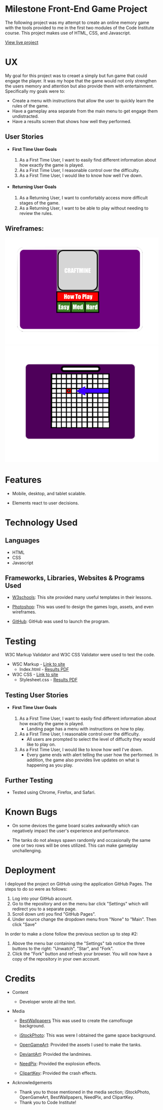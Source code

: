 # Milestone Front-End Game Project

The following project was my attempt to create an online memory game with the tools provided to me in the first two modules of the Code Institute course. 
This project makes use of HTML, CSS, and Javascript.

[View live project](https://nickspriggs.github.io/game-project/)

# UX

My goal for this project was to creaet a simply but fun game that could engage the player. It was my hope that the game would not only
strengthen the users memory and attention but also provide them with entertainment. Specifically my goals were to:
- Create a menu with instructions that allow the user to quickly learn the rules of the game.
- Have a gameplay area separate from the main menu to get engage them undistracted.
- Have a results screen that shows how well they performed.


## User Stories

-   #### First Time User Goals

    1. As a First Time User, I want to easily find different information about how exactly the game is played.
    2. As a First Time User, I reasonable control over the difficulty.
    3. As a First Time User, I would like to know how well I've down.    

-   #### Returning User Goals

    1. As a Returning User, I want to comfortably access more difficult stages of the game.
    2. As a Returning User, I want to be able to play without needing to review the rules.

## Wireframes:

<img src="assets/images/wireframes/WireframeMenu.png">
<img src="assets/images/wireframes/WireframeGamePlay.png">


# Features

- Mobile, desktop, and tablet scalable.

- Elements react to user decisions.

# Technology Used

## Languages

- HTML
- CSS
- Javascript

## Frameworks, Libraries, Websites & Programs Used

- [W3schools](https://www.w3schools.com/): This site provided many useful templates in their lessons.

- [Photoshop](https://photoshop.com/en): This was used to design the games logo, assets, and even wireframes. 

- [GitHub](https://github.com/): GitHub was used to launch the program.



# Testing
W3C Markup Validator and W3C CSS Validator were used to test the code. 

- WSC Markup - [Link to site](https://validator.w3.org/)
    - Index.html - <a href="assets/PDF/validation-HTML.pdf"> Results PDF </a>
- W3C CSS - [Link to site](https://jigsaw.w3.org/css-validator/#validate_by_input)
    - Stylesheet.css - <a href="assets/PDF/validation-CSS.pdf">Results PDF </a>

## Testing User Stories

-  #### First Time User Goals

    1. As a First Time User, I want to easily find different information about how exactly the game is played.
        - Landing page has a menu with instructions on how to play.
    2. As a First Time User, I reasonable control over the difficulty.
        - All users are prompted to select the level of diffuclty they would like to play on.
    3. As a First Time User, I would like to know how well I've down.  
        - Every game ends with alert telling the user how the performed. In addition, the game also provides live updates on what is happening as you play.


## Further Testing

- Tested using Chrome, Firefox, and Safari.

# Known Bugs

- On some devices the game board scales awkwardly which can negatively impact the user's experience and performance.

- The tanks do not always spawn randomly and occasionally the same one or two rows will be ones utilized. This can make gameplay unchallenging.

# Deployment

I deployed the project on GitHub using the application GitHub Pages. The steps to do so were as follows:
1.  Log into your GitHub account. 
2.  Go to the repository and on the menu bar click "Settings" which will redirect you to a separate page.
3.  Scroll down unti you find "GitHub Pages".
4.  Under source change the dropdown menu from "None" to "Main". Then click "Save"

In order to make a clone follow the previous section up to step #2:
1.  Above the menu bar containing the "Settings" tab notice the three buttons to the right: "Unwatch", "Star", and "Fork".
2.  Click the "Fork" button and refresh your browser. You will now have a copy of the repository in your own account.

# Credits

- Content
    - Developer wrote all the text.

- Media
    - [BestWallpapers](https://besthqwallpapers.com/textures/summer-camouflage-texture-dark-green-camouflage-texture-dark-green-camouflage-background-camouflage-texture-138419) This was used to create the camoflouge background.

    - [iStockPhoto](https://www.istockphoto.com/vector/top-view-of-the-city-with-a-desert-gm922427730-253211217): This was were I obtained the game space background.

    - [OpenGameArt](https://opengameart.org/content/top-down-painted-tanks): Provided the assets I used to make the tanks.    

    - [DeviantArt](deviantart.com/toraiinxamikaze/art/Halo-Reach-Landmine-243453712): Provided the landmines.

    - [NeedPix](needpix.com/photo/950289/comic-blast-blast-effect-explosion-effect-comic-blast-effect-comic-explosion-effect-boom-bang-cartoon): Provided the explosion effects.

    - [ClipartKey](clipartkey.com/view/ombTxT_popart-cartoon-comicbook-crash-textstickers-text-onomatopoeia-crash/.png): Provided the crash effects.

- Acknowledgements
    - Thank you to those mentioned in the media section; iStockPhoto, OpenGameArt, BestWallpapers, NeedPix, and ClipartKey.
    - Thank you to Code Institute!